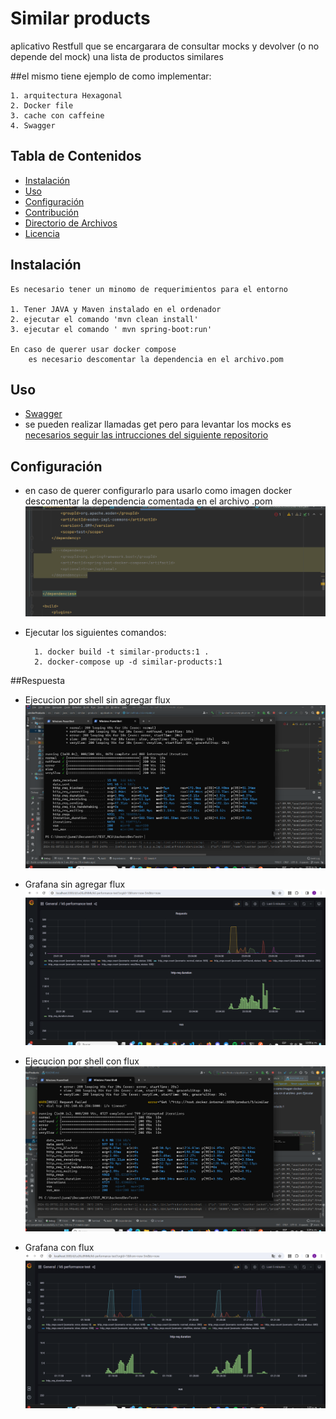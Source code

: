 # Similar products

aplicativo Restfull que se encargarara de consultar mocks y devolver (o no depende del mock) una lista de productos similares

##el mismo tiene ejemplo de como implementar: 
    
    1. arquitectura Hexagonal
    2. Docker file
    3. cache con caffeine 
    4. Swagger


## Tabla de Contenidos

- [Instalación](#instalación)
- [Uso](#uso)
- [Configuración](#configuración)
- [Contribución](#contribución)
- [Directorio de Archivos](#directorio-de-archivos)
- [Licencia](#licencia)

## Instalación
    Es necesario tener un minomo de requerimientos para el entorno

    1. Tener JAVA y Maven instalado en el ordenador
    2. ejecutar el comando 'mvn clean install'
    3. ejecutar el comando ' mvn spring-boot:run'

    En caso de querer usar docker compose 
        es necesario descomentar la dependencia en el archivo.pom

## Uso

- [Swagger](#http://localhost:5000/swagger-ui/index.html)
- se pueden realizar llamadas get pero para levantar los mocks es [necesarios seguir las intrucciones del siguiente repositorio](#https://github.com/dalogax/backendDevTest)


## Configuración

- en caso de querer configurarlo para usarlo como imagen docker
  descomentar la dependencia comentada en el archivo .pom 
![Pom](images/pom.png)
- Ejecutar los siguientes comandos:

        1. docker build -t similar-products:1 .
        2. docker-compose up -d similar-products:1




##Respuesta 
- Ejecucion por shell sin agregar flux
![Shell](images/shell.png)
- Grafana sin agregar flux
![Grafana](images/grafana.png)

- Ejecucion por shell con flux
![Shell](images/shellConFlux.png)
- Grafana con flux
![Grafana](images/grafanaWithFlux.png)

